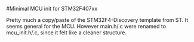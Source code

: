 #Minimal MCU init for STM32F407xx

Pretty much a copy/paste of the STM32F4-Discovery template from ST. It seems
general for the MCU. However main.h/.c were renamed to mcu_init.h/.c, since it
felt like a cleaner structure.
